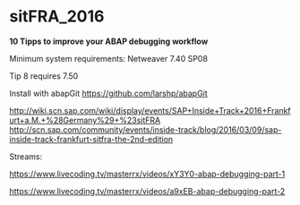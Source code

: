 # sitFRA_2016

**10 Tipps to improve your ABAP debugging workflow**

Minimum system requirements: Netweaver 7.40 SP08

Tip 8 requires 7.50

Install with abapGit https://github.com/larshp/abapGit



http://wiki.scn.sap.com/wiki/display/events/SAP+Inside+Track+2016+Frankfurt+a.M.+%28Germany%29+%23sitFRA
http://scn.sap.com/community/events/inside-track/blog/2016/03/09/sap-inside-track-frankfurt-sitfra-the-2nd-edition



Streams:

https://www.livecoding.tv/masterrx/videos/xY3Y0-abap-debugging-part-1

https://www.livecoding.tv/masterrx/videos/a9xEB-abap-debugging-part-2



